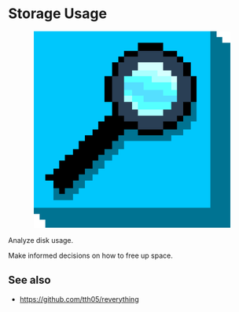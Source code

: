 # Storage Usage

<p align="center">
  <img src="./logo.png" alt="Logo - magnifying glass, pixel art" width="400">
</p>

Analyze disk usage.

Make informed decisions on how to free up space.

## See also

- https://github.com/tth05/reverything